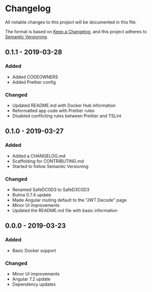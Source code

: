 # Changelog
All notable changes to this project will be documented in this file.

The format is based on [Keep a Changelog], and this project adheres to [Semantic Versioning].

## 0.1.1 - 2019-03-28
### Added
- Added CODEOWNERS
- Added Prettier config

### Changed
- Updated README.md with Docker Hub information
- Reformatted app code with Prettier rules
- Disabled conflicting rules between Prettier and TSLint

## 0.1.0 - 2019-03-27
### Added
- Added a CHANGELOG.md
- Scaffolding for CONTRIBUTING.md
- Started to follow Semantic Versioning

### Changed
- Renamed SafeDC0D3 to SafeD3C0D3
- Bulma 0.7.4 update
- Made Angular routing default to the "JWT Decode" page
- Minor UI improvements
- Updated the README.md file with basic information

## 0.0.0 - 2019-03-23
### Added
- Basic Docker support

### Changed
- Minor UI improvements
- Angular 7.2 update
- Dependency updates

[Keep a Changelog]: https://keepachangelog.com/en/1.0.0/
[Semantic Versioning]: https://semver.org/spec/v2.0.0.html
